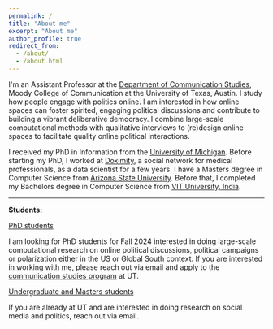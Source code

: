 ```yaml
---
permalink: /
title: "About me"
excerpt: "About me"
author_profile: true
redirect_from: 
  - /about/
  - /about.html
---
```


I'm an Assistant Professor at the [Department of Communication Studies](https://commstudies.utexas.edu/), Moody College of Communication at the University of Texas, Austin. I study how people engage with politics online. I am interested in how online spaces can foster spirited, engaging political discussions and contribute to building a vibrant deliberative democracy. I combine large-scale computational methods with qualitative interviews to (re)design online spaces to facilitate quality online political interactions. 



I received my PhD in Information from the [University of Michigan](https://www.si.umich.edu/). Before starting my PhD, I worked at [Doximity](https://www.doximity.com/), a social network for medical professionals, as a data scientist for a few years. I have a Masters degree in Computer Science from [Arizona State University](https://scai.engineering.asu.edu/). Before that, I completed my Bachelors degree in Computer Science from [VIT University, India](https://vit.ac.in/). 


***
**Students:**

<ins>PhD students</ins>

I am looking for PhD students for Fall 2024 interested in doing large-scale computational research on online political discussions, political campaigns or polarization either in the US or Global South context. If you are interested in working with me, please reach out via email and apply to the [communication studies program](https://commstudies.utexas.edu/graduate/graduate-program-admissions) at UT.


<ins>Undergraduate and Masters students</ins>

If you are already at UT and are interested in doing research on social media and politics, reach out via email.



